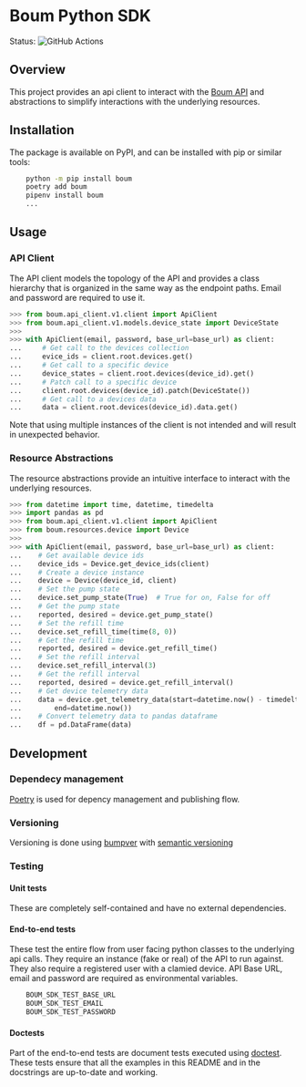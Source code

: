 # Boum Python SDK
Status: ![GitHub Actions](https://github.com/boum-garden/sdk/actions/workflows/main.yml/badge.svg)

## Overview
This project provides an api client to interact with the [Boum API](https://api.boum.us/swagger) and abstractions to 
simplify interactions with the underlying resources.


## Installation
The package is available on PyPI, and can be installed with pip or similar tools:

```bash
    python -m pip install boum
    poetry add boum
    pipenv install boum
    ...
```

## Usage

### API Client
The API client models the topology of the API and provides a class hierarchy that is organized in the same way as the 
endpoint paths. Email and password are required to use it.

```python
>>> from boum.api_client.v1.client import ApiClient
>>> from boum.api_client.v1.models.device_state import DeviceState
>>>
>>> with ApiClient(email, password, base_url=base_url) as client:
...     # Get call to the devices collection
...     evice_ids = client.root.devices.get()
...     # Get call to a specific device 
...     device_states = client.root.devices(device_id).get()
...     # Patch call to a specific device
...     client.root.devices(device_id).patch(DeviceState())
...     # Get call to a devices data
...     data = client.root.devices(device_id).data.get()

```

Note that using multiple instances of the client is not intended and will result in unexpected behavior.


### Resource Abstractions
The resource abstractions provide an intuitive interface to interact with the underlying resources.

```python
>>> from datetime import time, datetime, timedelta
>>> import pandas as pd
>>> from boum.api_client.v1.client import ApiClient
>>> from boum.resources.device import Device
>>>
>>> with ApiClient(email, password, base_url=base_url) as client:
...    # Get available device ids
...    device_ids = Device.get_device_ids(client)
...    # Create a device instance
...    device = Device(device_id, client)
...    # Set the pump state
...    device.set_pump_state(True)  # True for on, False for off 
...    # Get the pump state
...    reported, desired = device.get_pump_state()
...    # Set the refill time
...    device.set_refill_time(time(8, 0))
...    # Get the refill time
...    reported, desired = device.get_refill_time()
...    # Set the refill interval
...    device.set_refill_interval(3)
...    # Get the refill interval
...    reported, desired = device.get_refill_interval()
...    # Get device telemetry data
...    data = device.get_telemetry_data(start=datetime.now() - timedelta(days=1),
...        end=datetime.now())
...    # Convert telemetry data to pandas dataframe
...    df = pd.DataFrame(data)

```


## Development

### Dependecy management
[Poetry](https://python-poetry.org/) is used for depency management and publishing flow.

### Versioning
Versioning is done using [bumpver](https://pypi.org/project/bumpver/) 
with [semantic versioning](https://semver.org/)


### Testing

#### Unit tests
These are completely self-contained and have no external dependencies.

#### End-to-end tests
These test the entire flow from user facing python classes to the underlying api calls. They require an instance 
(fake or real) of the API to run against. They also require a registered user with a clamied device.
API Base URL, email and password are required as environmental variables.

```bash
    BOUM_SDK_TEST_BASE_URL
    BOUM_SDK_TEST_EMAIL
    BOUM_SDK_TEST_PASSWORD
```

#### Doctests

Part of the end-to-end tests are document tests executed using 
[doctest](https://docs.python.org/3/library/doctest.html). 
These tests ensure that all the examples in this README and in the docstrings are up-to-date and working.





